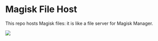 # Magisk File Host
This repo hosts Magisk files: it is like a file server for Magisk Manager.

[![](https://data.jsdelivr.com/v1/package/gh/pzcn/magisk_files/badge)](https://data.jsdelivr.com/v1/package/gh/pzcn/magisk_files/stats)
